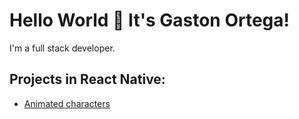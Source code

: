 # Hello World 👋 It's Gaston Ortega!
I'm a full stack developer.

## Projects in React Native:

* [Animated characters](https://www.google.com)